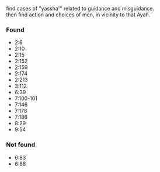 find cases of "yassha'" related to guidance and misguidance.   
then find action and choices of men, in vicinity to that Ayah.

### Found 
- 2:6
- 2:10
- 2:15
- 2:152
- 2:159
- 2:174
- 2:213
- 3:112
- 6:39
- 7:100-101
- 7:146
- 7:178
- 7:186
- 8:29
- 9:54

### Not found
- 6:83
- 6:88

